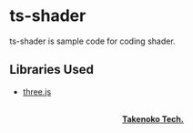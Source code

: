 # ts-shader

ts-shader is sample code for coding shader.

## Libraries Used

-   [three.js](https://threejs.org/)

<p align="center">
  <br>
  <a href=""><strong>Takenoko Tech.</strong></a>
</p>
